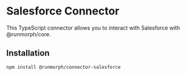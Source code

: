 # Salesforce Connector

This TypeScript connector allows you to interact with Salesforce with @runmorph/core.

## Installation

```bash
npm install @runmorph/connector-salesforce
```
